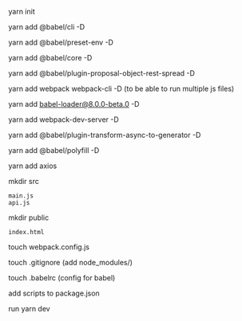yarn init

yarn add @babel/cli -D

yarn add @babel/preset-env -D

yarn add @babel/core -D

yarn add @babel/plugin-proposal-object-rest-spread -D

yarn add webpack webpack-cli -D (to be able to run multiple js files)

yarn add babel-loader@8.0.0-beta.0 -D

yarn add webpack-dev-server -D

yarn add @babel/plugin-transform-async-to-generator -D

yarn add @babel/polyfill -D

yarn add axios

mkdir src

	main.js
	api.js

mkdir public

	index.html

touch webpack.config.js

touch .gitignore (add node_modules/)

touch .babelrc (config for babel)

add scripts to package.json

run yarn dev
